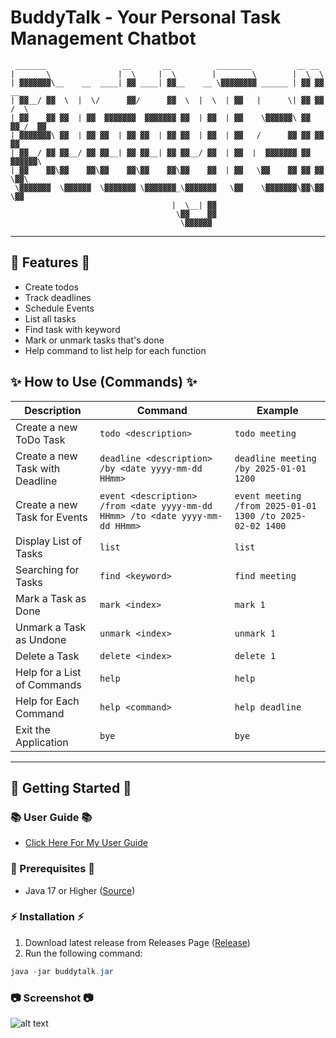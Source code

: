 # BuddyTalk - Your Personal Task Management Chatbot

```
 _______                 __       __          ________          __ __       
|       \               |  \     |  \        |        \        |  \  \      
| ▓▓▓▓▓▓▓\__    __  ____| ▓▓ ____| ▓▓__    __ \▓▓▓▓▓▓▓▓ ______ | ▓▓ ▓▓   __ 
| ▓▓__/ ▓▓  \  |  \/      ▓▓/      ▓▓  \  |  \  | ▓▓   |      \| ▓▓ ▓▓  /  \
| ▓▓    ▓▓ ▓▓  | ▓▓  ▓▓▓▓▓▓▓  ▓▓▓▓▓▓▓ ▓▓  | ▓▓  | ▓▓    \▓▓▓▓▓▓\ ▓▓ ▓▓_/  ▓▓
| ▓▓▓▓▓▓▓\ ▓▓  | ▓▓ ▓▓  | ▓▓ ▓▓  | ▓▓ ▓▓  | ▓▓  | ▓▓   /      ▓▓ ▓▓ ▓▓   ▓▓ 
| ▓▓__/ ▓▓ ▓▓__/ ▓▓ ▓▓__| ▓▓ ▓▓__| ▓▓ ▓▓__/ ▓▓  | ▓▓  |  ▓▓▓▓▓▓▓ ▓▓ ▓▓▓▓▓▓\ 
| ▓▓    ▓▓\▓▓    ▓▓\▓▓    ▓▓\▓▓    ▓▓\▓▓    ▓▓  | ▓▓   \▓▓    ▓▓ ▓▓ ▓▓  \▓▓\
 \▓▓▓▓▓▓▓  \▓▓▓▓▓▓  \▓▓▓▓▓▓▓ \▓▓▓▓▓▓▓_\▓▓▓▓▓▓▓   \▓▓    \▓▓▓▓▓▓▓\▓▓\▓▓   \▓▓
                                    |  \__| ▓▓                              
                                     \▓▓    ▓▓                              
                                      \▓▓▓▓▓▓                               
```

---

## 🎉 Features 🎉
- Create todos
- Track deadlines
- Schedule Events
- List all tasks
- Find task with keyword
- Mark or unmark tasks that's done
- Help command to list help for each function


## ✨ How to Use (Commands) ✨

| **Description**                 | **Command**                                                                   | **Example**                                               |
|---------------------------------|-------------------------------------------------------------------------------|-----------------------------------------------------------|
| Create a new ToDo Task          | `todo <description>`                                                          | `todo meeting`                                            |
| Create a new Task with Deadline | `deadline <description> /by <date yyyy-mm-dd HHmm>`                           | `deadline meeting /by 2025-01-01 1200`                    |
| Create a new Task for Events    | `event <description> /from <date yyyy-mm-dd HHmm> /to <date yyyy-mm-dd HHmm>` | `event meeting /from 2025-01-01 1300 /to 2025-02-02 1400` |
| Display List of Tasks           | `list`                                                                        | `list`                                                    |
| Searching for Tasks             | `find <keyword>`                                                              | `find meeting`                                            |
| Mark a Task as Done             | `mark <index>`                                                                | `mark 1`                                                  |
| Unmark a Task as Undone         | `unmark <index>`                                                              | `unmark 1`                                                |
| Delete a Task                   | `delete <index>`                                                              | `delete 1`                                                |
| Help for a List of Commands     | `help`                                                                        | `help`                                                    |
| Help for Each Command           | `help <command>`                                                              | `help deadline`                                           |
| Exit the Application            | `bye`                                                                         | `bye`                                                     |

---

## 🚀 Getting Started 🚀
### 📚 User Guide 📚
- [Click Here For My User Guide](https://Emmanuel2001.github.io/ip/)
### 📝 Prerequisites 📝
- Java 17 or Higher ([Source](https://www.oracle.com/java/technologies/javase/jdk17-0-13-later-archive-downloads.html))

### ⚡ Installation ⚡
1. Download latest release from Releases Page ([Release](https://github.com/Emmanuel2001/ip/releases/tag/A-Release))
2. Run the following command:
``` java
java -jar buddytalk.jar
```

### 📷 Screenshot 📷
![alt text](https://Emmanuel2001.github.io/ip/Ui.png)
